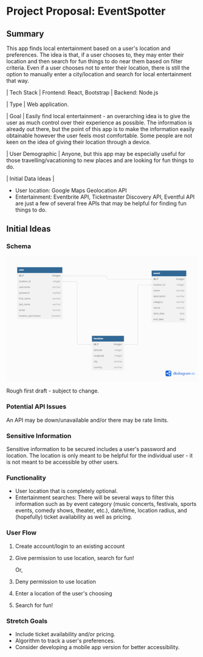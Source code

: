 # Project Proposal: EventSpotter

## Summary

This app finds local entertainment based on a user's location and preferences. The idea is that, if a user chooses to, they may enter their location and then search for fun things to do near them based on filter criteria. Even if a user chooses not to enter their location, there is still the option to manually enter a city/location and search for local entertainment that way. 

| Tech Stack | 
Frontend: React, Bootstrap |
Backend: Node.js

| Type | 
Web application.

| Goal | 
Easily find local entertainment - an overarching idea is to give the user as much control over their experience as possible. The information is already out there, but the point of this app is to make the information easily obtainable however the user feels most comfortable. Some people are not keen on the idea of giving their location through a device.

| User Demographic | 
Anyone, but this app may be especially useful for those travelling/vacationing to new places and are looking for fun things to do.

| Initial Data Ideas | 
- User location: Google Maps Geolocation API
- Entertainment: Eventbrite API, Ticketmaster Discovery API, Eventful API are just a few of several free APIs that may be helpful for finding fun things to do.

## Initial Ideas

### Schema

![Schema Diagram](schema.png)

Rough first draft - subject to change. 

### Potential API Issues 
An API may be down/unavailable and/or there may be rate limits.

### Sensitive Information 
Sensitive information to be secured includes a user's password and location. The location is only meant to be helpful for the individual user - it is not meant to be accessible by other users.

### Functionality 
- User location that is completely optional.
- Entertainment searches: There will be several ways to filter this information such as by event category (music concerts, festivals, sports events, comedy shows, theater, etc.), date/time, location radius, and (hopefully) ticket availability as well as pricing.

### User Flow 
1. Create account/login to an existing account
2. Give permission to use location, search for fun! 
   
   Or, 
   
3. Deny permission to use location
4. Enter a location of the user's choosing
5. Search for fun! 

### Stretch Goals 
- Include ticket availability and/or pricing.
- Algorithm to track a user's preferences.
- Consider developing a mobile app version for better accessibility.


